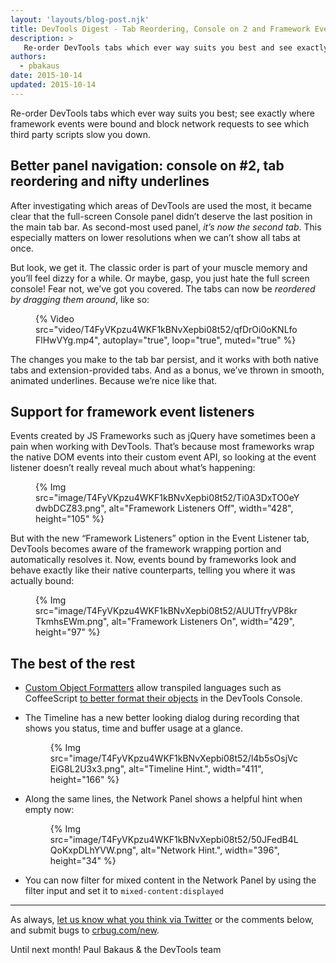 ```yaml
---
layout: 'layouts/blog-post.njk'
title: DevTools Digest - Tab Reordering, Console on 2 and Framework Event Listeners
description: >
   Re-order DevTools tabs which ever way suits you best and see exactly where framework events were bound.
authors:
  - pbakaus
date: 2015-10-14
updated: 2015-10-14
---
```


Re-order DevTools tabs which ever way suits you best; see exactly where framework events were bound and block network requests to see which third party scripts slow you down.

## Better panel navigation: console on #2, tab reordering and nifty underlines

After investigating which areas of DevTools are used the most, it became clear that the full-screen Console panel didn’t deserve the last position in the main tab bar. As second-most used panel, *it’s now the second tab*. This especially matters on lower resolutions when we can’t show all tabs at once.

But look, we get it. The classic order is part of your muscle memory and you’ll feel dizzy for a while. Or maybe, gasp, you just hate the full screen console! Fear not, we’ve got you covered. The tabs can now be *reordered by dragging them around*, like so:

<figure>
{% Video src="video/T4FyVKpzu4WKF1kBNvXepbi08t52/qfDrOi0oKNLfoFlHwVYg.mp4", autoplay="true", loop="true", muted="true" %}
</figure>

The changes you make to the tab bar persist, and it works with both native tabs and extension-provided tabs. And as a bonus, we’ve thrown in smooth, animated underlines. Because we’re nice like that.


## Support for framework event listeners

Events created by JS Frameworks such as jQuery have sometimes been a pain when working with DevTools. That’s because most frameworks wrap the native DOM events into their custom event API, so looking at the event listener doesn’t really reveal much about what’s happening:

<figure>
{% Img src="image/T4FyVKpzu4WKF1kBNvXepbi08t52/Ti0A3DxTO0eYdwbDCZ83.png", alt="Framework Listeners Off", width="428", height="105" %}
</figure>

But with the new “Framework Listeners” option in the Event Listener tab, DevTools becomes aware of the framework wrapping portion and automatically resolves it. Now, events bound by frameworks look and behave exactly like their native counterparts, telling you where it was actually bound:

<figure>
{% Img src="image/T4FyVKpzu4WKF1kBNvXepbi08t52/AUUTfryVP8krTkmhsEWm.png", alt="Framework Listeners On", width="429", height="97" %}
</figure>

## The best of the rest

  * [Custom Object Formatters](https://docs.google.com/document/d/1FTascZXT9cxfetuPRT2eXPQKXui4nWFivUnS_335T3U/preview?usp=sharing) allow transpiled languages such as CoffeeScript [to better format their objects](https://github.com/binaryage/cljs-devtools) in the DevTools Console.
  * The Timeline has a new better looking dialog during recording that shows you status, time and buffer usage at a glance.
    
    <figure>
    {% Img src="image/T4FyVKpzu4WKF1kBNvXepbi08t52/l4b5sOsjVcEiG8L2U3x3.png", alt="Timeline Hint.", width="411", height="166" %}
    </figure>

  * Along the same lines, the Network Panel shows a helpful hint when empty now: 

    <figure>
    {% Img src="image/T4FyVKpzu4WKF1kBNvXepbi08t52/50JFedB4LQoKxpDLhYVW.png", alt="Network Hint.", width="396", height="34" %}
    </figure>

  * You can now filter for mixed content in the Network Panel by using the filter input and set it to `mixed-content:displayed`

- - -

As always, [let us know what you think via
Twitter](https://twitter.com/intent/tweet?text=%40ChromeDevTools) or the
comments below, and submit bugs to [crbug.com/new](https://crbug.com/new).

Until next month!
Paul Bakaus & the DevTools team


